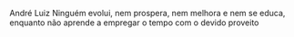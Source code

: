 André Luiz
Ninguém evolui, nem prospera, nem melhora e nem se educa,
enquanto não aprende a empregar o tempo com o devido proveito
